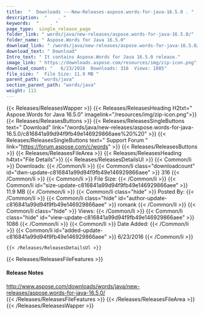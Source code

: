 ```yaml
---
title:  "  Downloads ---New-Releases-aspose.words-for-java-16.5.0 . " 
description:  "    . " 
keywords:  "    . " 
page_type:  single_release_page
folder_link: " words/java/new-releases/aspose.words-for-java-16.5.0/"
folder_name: " Aspose.Words for Java 16.5.0"
download_link: " /words/java/new-releases/aspose.words-for-java-16.5.0/c816841a99d94f9fb49e146929866aee"
download_text: " Download"
Intro_text: " It contains Aspose.Words for Java 16.5.0 release."
image_link: " https://downloads.aspose.com/resources/img/zip-icon.png"
download_count: "   6/23/2016  Downloads: 316  Views: 1085"
file_size: "  File Size: 11.9 MB "
parent_path: "words/java"
section_parent_path: "words/java"
weight: 113 
---
```


{{< Releases/ReleasesWapper >}}
  {{< Releases/ReleasesHeading H2txt=" Aspose.Words for Java 16.5.0" imagelink="/resources/img/zip-icon.png">}}
  {{< Releases/ReleasesButtons >}}
    {{< Releases/ReleasesSingleButtons text=" Download" link="/words/java/new-releases/aspose.words-for-java-16.5.0/c816841a99d94f9fb49e146929866aee%20%20" >}}
    {{< Releases/ReleasesSingleButtons text=" Support Forum " link="https://forum.aspose.com/c/words" >}}
  {{< Releases/ReleasesButtons >}}
  {{< Releases/ReleasesFileArea >}}
    {{< Releases/ReleasesHeading h4txt="File Details">}}
    {{< Releases/ReleasesDetailsUl >}}
            {{< Common/li  >}} Downloads: {{< /Common/li >}} 
      {{< Common/li class="downloadcount" id="dwn-update-c816841a99d94f9fb49e146929866aee" >}} 316 {{< /Common/li >}} 
      {{< Common/li  >}} File Size: {{< /Common/li >}} 
      {{< Common/li id="size-update-c816841a99d94f9fb49e146929866aee" >}} 11.9 MB {{< /Common/li >}} 
      {{< Common/li  class="hide" >}} Posted By: {{< /Common/li >}} 
      {{< Common/li class="hide" id="author-update-c816841a99d94f9fb49e146929866aee" >}} romank {{< /Common/li >}} 
      {{< Common/li class="hide"  >}} Views: {{< /Common/li >}} 
      {{< Common/li class="hide" id="view-update-c816841a99d94f9fb49e146929866aee" >}} 1086 {{< /Common/li >}} 
      {{< Common/li  >}} Date Added: {{< /Common/li >}} 
      {{< Common/li id="added-update-c816841a99d94f9fb49e146929866aee" >}} 6/23/2016 {{< /Common/li >}} 

    {{< /Releases/ReleasesDetailsUl >}}

  {{< Releases/ReleasesFileFeatures >}}
      <h4>Release Notes</h4><div><a href="http://www.aspose.com/downloads/words/java/new-releases/aspose.words-for-java-16.5.0/">http://www.aspose.com/downloads/words/java/new-releases/aspose.words-for-java-16.5.0/</a></div>
  {{< /Releases/ReleasesFileFeatures >}}
 {{< /Releases/ReleasesFileArea >}}
{{< /Releases/ReleasesWapper >}}


